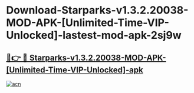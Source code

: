 # Download-Starparks-v1.3.2.20038-MOD-APK-[Unlimited-Time-VIP-Unlocked]-lastest-mod-apk-2sj9w

<h2><a href="https://apkcomod.com?title=Starparks-v1.3.2.20038-MOD-APK-[Unlimited-Time-VIP-Unlocked]">🔗👉 🔴 Starparks-v1.3.2.20038-MOD-APK-[Unlimited-Time-VIP-Unlocked]-apk </a></h2>

[![acn](https://github.com/user-attachments/assets/0f9c940e-d8b0-45ae-aac7-cd30a18b3e1c)](https://apkcomod.com?title=Starparks-v1.3.2.20038-MOD-APK-[Unlimited-Time-VIP-Unlocked])
